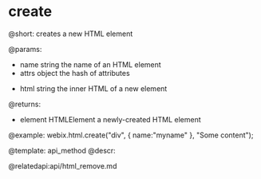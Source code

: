 create
=============

@short: creates a new HTML element
	

@params:
- name		string		the name of an HTML element
- attrs		object		the hash of attributes
* html		string		the inner HTML of a new element



@returns:
- element	HTMLElement 	a newly-created HTML element

@example:
webix.html.create("div", { name:"myname" }, "Some content");

@template:	api_method
@descr:


@relatedapi:api/html_remove.md